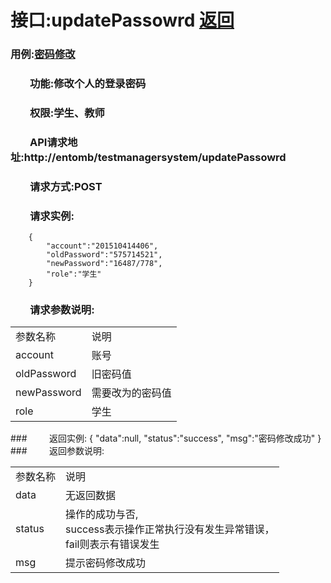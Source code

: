 # 接口:updatePassowrd <a href="https://github.com/FateBerserker/is_analysis/tree/master/test6">返回</a>
### 用例:<a href="../用例/密码修改.md">密码修改</a>

### &nbsp;&nbsp;&nbsp;&nbsp;&nbsp;&nbsp;&nbsp;&nbsp;功能:修改个人的登录密码
### &nbsp;&nbsp;&nbsp;&nbsp;&nbsp;&nbsp;&nbsp;&nbsp;权限:学生、教师
### &nbsp;&nbsp;&nbsp;&nbsp;&nbsp;&nbsp;&nbsp;&nbsp;API请求地址:http://entomb/testmanagersystem/updatePassowrd
### &nbsp;&nbsp;&nbsp;&nbsp;&nbsp;&nbsp;&nbsp;&nbsp;请求方式:POST
### &nbsp;&nbsp;&nbsp;&nbsp;&nbsp;&nbsp;&nbsp;&nbsp;请求实例:
	    {
			"account":"201510414406",
			"oldPassword":"575714521",
			"newPassword":"16487/778",
			"role":"学生"
	    }	
### &nbsp;&nbsp;&nbsp;&nbsp;&nbsp;&nbsp;&nbsp;&nbsp;请求参数说明:
<table cellspacing="0" style="width:600px;">
<tr>
	<td>参数名称</td>
	<td>说明</td>
</tr>
<tr>
	<td>account</td>
	<td>账号</td>
</tr>
<tr>
	<td>oldPassword</td>
	<td>旧密码值</td>
</tr>
<tr>
	<td>newPassword</td>
	<td>需要改为的密码值</td>
</tr>
<tr>
	<td>role</td>
	<td>学生</td>
</tr>
</table>
### &nbsp;&nbsp;&nbsp;&nbsp;&nbsp;&nbsp;&nbsp;&nbsp;返回实例:
    {
		"data":null,
		"status":"success",
		"msg":"密码修改成功"
	}
### &nbsp;&nbsp;&nbsp;&nbsp;&nbsp;&nbsp;&nbsp;&nbsp;返回参数说明:
<table cellspacing="0" style="width:600px;">
<tr>
	<td>参数名称</td>
	<td>说明</td>
</tr>
<tr>
	<td>data</td>
	<td>无返回数据</td>
</tr>
<tr>
	<td>status</td>
	<td>操作的成功与否,<br>
	success表示操作正常执行没有发生异常错误，<br>
	fail则表示有错误发生</td>
</tr>
<tr>
	<td>msg</td>
	<td>提示密码修改成功</td>
</tr>
</table>
